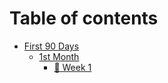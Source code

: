 # Table of contents

* [First 90 Days](README.md)
  * [1st Month](first-90-days/1st-month/README.md)
    * [🙈 Week 1](first-90-days/1st-month/week-1.md)
